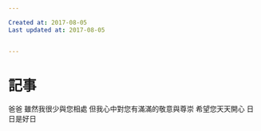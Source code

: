 ```yaml
---

Created at: 2017-08-05
Last updated at: 2017-08-05


---
```


# 記事


爸爸
雖然我很少與您相處
但我心中對您有滿滿的敬意與尊崇
希望您天天開心
日日是好日

